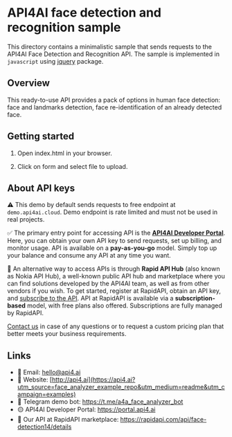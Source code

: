 # API4AI face detection and recognition sample

This directory contains a minimalistic sample that sends requests to the API4AI Face Detection and Recognition API.
The sample is implemented in `javascript` using [jquery](https://www.npmjs.com/package/jquery) package.


## Overview

This ready-to-use API provides a pack of options in human face detection: face and landmarks detection, face re-identification of an already detected face.


## Getting started

1. Open index.html in your browser.

2. Click on form and select file to upload.


## About API keys

⚠️ This demo by default sends requests to free endpoint at `demo.api4ai.cloud`.
Demo endpoint is rate limited and must not be used in real projects.

✅ The primary entry point for accessing API is the **[API4AI Developer Portal](https://portal.api4.ai)**. Here, you can obtain your own API key to send requests, set up billing, and monitor usage. API is available on a **pay-as-you-go** model. Simply top up your balance and consume any API at any time you want.

🐙 An alternative way to access APIs is through **Rapid API Hub** (also known as Nokia API Hub), a well-known public API hub and marketplace where you can find solutions developed by the API4AI team, as well as from other vendors if you wish. To get started, register at RapidAPI, obtain an API key, and [subscribe to the API](https://rapidapi.com/api4ai-api4ai-default/api/face-detection14/details). API at RapidAPI is available via a **subscription-based** model, with free plans also offered. Subscriptions are fully managed by RapidAPI.

[Contact us](https://api4.ai/contacts?utm_source=face_analyzer_example_repo&utm_medium=readme&utm_campaign=examples) in case of any questions or to request a custom pricing plan
that better meets your business requirements.


## Links

* 📩 Email: hello@api4.ai
* 🔗 Website: [http://api4.ai](https://api4.ai?utm_source=face_analyzer_example_repo&utm_medium=readme&utm_campaign=examples)
* 🤖 Telegram demo bot: https://t.me/a4a_face_analyzer_bot
* 🟡 API4AI Developer Portal: https://portal.api4.ai
* 🔵 Our API at RapidAPI marketplace: https://rapidapi.com/api/face-detection14/details
